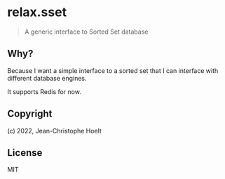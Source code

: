 # relax.sset

> A generic interface to Sorted Set database

## Why?

Because I want a simple interface to a sorted set that I can interface with different database engines.

It supports Redis for now.

## Copyright

(c) 2022, Jean-Christophe Hoelt

## License

MIT

